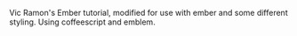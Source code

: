 Vic Ramon's Ember tutorial, modified for use with ember and some different styling.  Using coffeescript and emblem.
